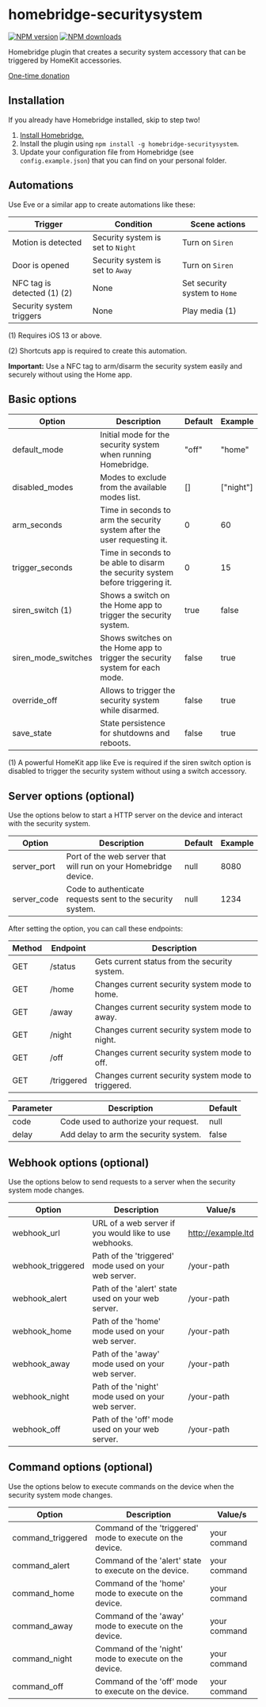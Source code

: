 # homebridge-securitysystem
[![NPM version](https://img.shields.io/npm/v/homebridge-securitysystem.svg)](https://www.npmjs.com/package/homebridge-securitysystem) [![NPM downloads](https://img.shields.io/npm/dt/homebridge-securitysystem.svg)](https://www.npmjs.com/package/homebridge-securitysystem)

Homebridge plugin that creates a security system accessory that can be triggered by HomeKit accessories.

[One-time donation](https://paypal.me/miguelripoll23)

## Installation
If you already have Homebridge installed, skip to step two!

1. [Install Homebridge.](https://github.com/nfarina/homebridge)
2. Install the plugin using `npm install -g homebridge-securitysystem`.
3. Update your configuration file from Homebridge (see `config.example.json`) that you can find on your personal folder.

## Automations
Use Eve or a similar app to create automations like these:

| Trigger                       | Condition                         | Scene actions                     |
|-------------------------------|-----------------------------------|-----------------------------------|
| Motion is detected            | Security system is set to `Night` | Turn on `Siren`                   |
| Door is opened                | Security system is set to `Away`  | Turn on `Siren`                   |
| NFC tag is detected (1) (2)   | None                              | Set security system to `Home`     |
| Security system triggers      | None                              | Play media (1)                    |

(1) Requires iOS 13 or above.

(2) Shortcuts app is required to create this automation.

**Important:** Use a NFC tag to arm/disarm the security system easily and securely without using the Home app.

## Basic options

| Option              | Description                                                                    | Default |  Example  |
|---------------------|--------------------------------------------------------------------------------|---------|-----------|
| default_mode        | Initial mode for the security system when running Homebridge.                  | "off"   | "home"    |
| disabled_modes      | Modes to exclude from the available modes list.                                | []      | ["night"] |
| arm_seconds         | Time in seconds to arm the security system after the user requesting it.       | 0       | 60        |
| trigger_seconds     | Time in seconds to be able to disarm the security system before triggering it. | 0       | 15        |
| siren_switch (1)    | Shows a switch on the Home app to trigger the security system.                 | true    | false     |
| siren_mode_switches | Shows switches on the Home app to trigger the security system for each mode.   | false   | true      |
| override_off        | Allows to trigger the security system while disarmed.                          | false   | true      |
| save_state          | State persistence for shutdowns and reboots.                                   | false   | true      |

(1) A powerful HomeKit app like Eve is required if the siren switch option is disabled to trigger the security system without using a switch accessory.

## Server options (optional)
Use the options below to start a HTTP server on the device and interact with the security system.

| Option           | Description                                                     | Default | Example |
|------------------|-----------------------------------------------------------------|---------|---------|
| server_port      | Port of the web server that will run on your Homebridge device. | null    | 8080    |
| server_code      | Code to authenticate requests sent to the security system.      | null    | 1234    |

After setting the option, you can call these endpoints:

| Method | Endpoint                     | Description                                        |
|--------|------------------------------|----------------------------------------------------|
| GET    | /status                      | Gets current status from the security system.      |
| GET    | /home                        | Changes current security system mode to home.      |
| GET    | /away                        | Changes current security system mode to away.      |
| GET    | /night                       | Changes current security system mode to night.     |
| GET    | /off                         | Changes current security system mode to off.       |
| GET    | /triggered                   | Changes current security system mode to triggered. |

| Parameter | Description                           | Default |
|-----------|---------------------------------------|---------|
| code      | Code used to authorize your request.  | null    |
| delay     | Add delay to arm the security system. | false   |

## Webhook options (optional)
Use the options below to send requests to a server when the security system mode changes.

| Option             | Description                                                                    | Value/s                |
|--------------------|--------------------------------------------------------------------------------| -----------------------|
| webhook_url        | URL of a web server if you would like to use webhooks.                         | http://example.ltd     |
| webhook_triggered  | Path of the 'triggered' mode used on your web server.                          | /your-path             |
| webhook_alert      | Path of the 'alert' state used on your web server.                             | /your-path             |
| webhook_home       | Path of the 'home' mode used on your web server.                               | /your-path             |
| webhook_away       | Path of the 'away' mode used on your web server.                               | /your-path             |
| webhook_night      | Path of the 'night' mode used on your web server.                              | /your-path             |
| webhook_off        | Path of the 'off' mode used on your web server.                                | /your-path             |

## Command options (optional)
Use the options below to execute commands on the device when the security system mode changes.

| Option             | Description                                                                    | Value/s                |
|--------------------|--------------------------------------------------------------------------------|------------------------|
| command_triggered  | Command of the 'triggered' mode to execute on the device.                      | your command           |
| command_alert      | Command of the 'alert' state to execute on the device.                         | your command           |
| command_home       | Command of the 'home' mode to execute on the device.                           | your command           |
| command_away       | Command of the 'away' mode to execute on the device.                           | your command           |
| command_night      | Command of the 'night' mode to execute on the device.                          | your command           |
| command_off        | Command of the 'off' mode to execute on the device.                            | your command           |
